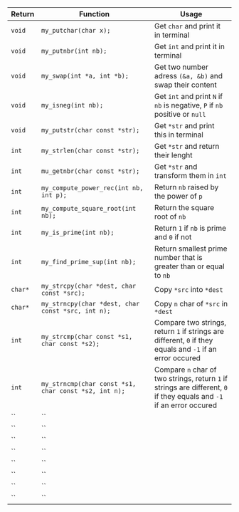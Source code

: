 | Return | Function | Usage | 
| --- | --- | --- |
| `void` | `my_putchar(char x);` | Get `char` and print it in terminal |
| `void` | `my_putnbr(int nb);` | Get `int` and print it in terminal |
| `void` | `my_swap(int *a, int *b);` | Get two number adress `(&a, &b)` and swap their content |
| `void` | `my_isneg(int nb);` | Get `int` and print `N` if `nb` is negative, `P` if `nb` positive or `null` |
| `void` | `my_putstr(char const *str);` | Get `*str` and print this in terminal |
| `int` | `my_strlen(char const *str);` | Get `*str` and return their lenght |
| `int` | `mu_getnbr(char const *str);` | Get `*str` and transform them in `int` |
| `int` | `my_compute_power_rec(int nb, int p);` | Return `nb` raised by the power of `p` |
| `int` | `my_compute_square_root(int nb);` | Return the square root of `nb` |
| `int` | `my_is_prime(int nb);` | Return `1` if `nb` is prime and `0` if not |
| `int` | `my_find_prime_sup(int nb);` | Return smallest prime number that is greater than or equal to `nb` |
| `char*` | `my_strcpy(char *dest, char const *src);` | Copy `*src` into `*dest` |
| `char*` | `my_strncpy(char *dest, char const *src, int n);` | Copy `n` char of `*src` in `*dest` |
| `int` | `my_strcmp(char const *s1, char const *s2);` | Compare two strings, return `1` if strings are different, `0` if they equals and `-1` if an error occured |
| `int` | `my_strncmp(char const *s1, char const *s2, int n);` | Compare `n` char of two strings, return `1` if strings are different, `0` if they equals and `-1` if an error occured |
| `` | `` |  |
| `` | `` |  |
| `` | `` |  |
| `` | `` |  |
| `` | `` |  |
| `` | `` |  |
| `` | `` |  |
| `` | `` |  |